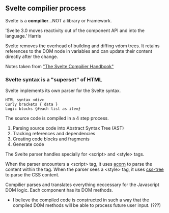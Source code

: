 ## Svelte compilier process

Svelte is a **compilier**...NOT a library or Framework.

'Svelte 3.0 moves reactivity out of the component API and into the language.' Harris

Svelte removes the overhead of building and diffing vdom trees. It retains references to the DOM node in variables and can update their content directly after the change.

Notes taken from ["The Svelte Compilier Handbook"]('https://lihautan.com/the-svelte-compiler-handbook/#overview')

### Svelte syntax is a "superset" of HTML

Svelte implements its own parser for the Svelte syntax.

```
HTML syntax <div>
Curly brackets { data }
Logic blocks {#each list as item}
```

The source code is compiled in a 4 step process.

1. Parsing source code into Abstract Syntax Tree (AST)
2. Tracking references and dependencies
3. Creating code blocks and fragments
4. Generate code

The Svelte parser handles specially for \<script> and \<style> tags.

When the parser encounters a \<script> tag, it uses [acorn]('https://www.npmjs.com/package/acorn') to parse the content within the tag. When the parser sees a \<style> tag, it uses [css-tree]('https://www.npmjs.com/package/css-tree') to parse the CSS content.

Compilier parses and translates everything neccessary for the Javascript DOM logic. Each component has its DOM methods.

- I believe the compiled code is constructed in such a way that the compiled DOM methods will be able to process future user input. (???)
